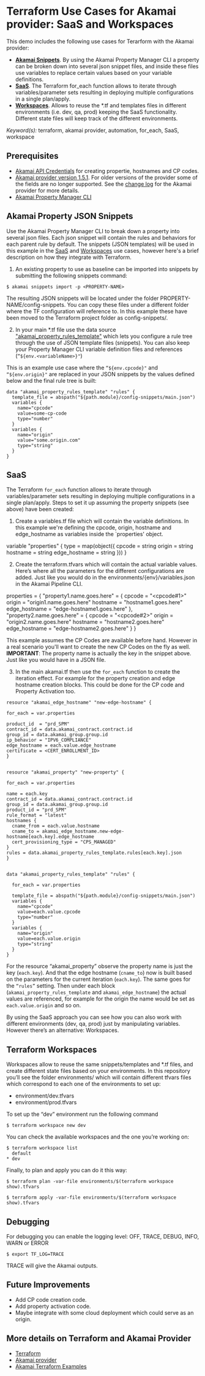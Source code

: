 # Terraform Use Cases for Akamai provider: SaaS and Workspaces
This demo includes the following use cases for Terarform with the Akamai provider:

* **[Akamai Snippets](akamai-property-json-snippets)**. By using the Akamai Property Manager CLI a property can be broken down into several json snippet files, and inside these files use variables to replace certain values based on your variable definitions.
* **[SaaS](saas)**. The Terraform for_each function allows to iterate through variables/parameter sets resulting in deploying multiple configurations in a single plan/apply.
* **[Workspaces](terraform-workspaces)**. Allows to reuse the *.tf and templates files in different environments (i.e. dev, qa, prod) keeping the SaaS functionality. Different state files will keep track of the different environments.

*Keyword(s):* terraform, akamai provider, automation, for_each, SaaS, workspace<br>

## Prerequisites
- [Akamai API Credentials](https://developer.akamai.com/getting-started/edgegrid) for creating propertie, hostnames and CP codes.
- [Akamai provider version 1.5.1](https://registry.terraform.io/providers/akamai/akamai/1.5.1). For older versions of the provider some of the fields are no longer supported. See the [change log](https://github.com/akamai/terraform-provider-akamai/blob/master/CHANGELOG.md) for the Akamai provider for more details.
- [Akamai Property Manager CLI](https://github.com/akamai/cli-property-manager)

## Akamai Property JSON Snippets
Use the Akamai Property Manager CLI to break down a property into several json files. Each json snippet will contain the rules and behaviors for each parent rule by default. The snippets (JSON templates) will be used in this example in the [SaaS](saas) and [Workspaces](workspaces) use cases, however here's a brief description on how they integrate with Terraform.

1. An existing property to use as baseline can be imported into snippets by submitting the following snippets command:

`$ akamai snippets import -p <PROPERTY-NAME>`

The resulting JSON snippets will be located under the folder PROPERTY-NAME/config-snippets. You can copy these files under a different folder where the TF configuration will reference to. In this example these have been moved to the Terraform project folder as config-snippets/.

2. In your main *.tf file use the data source ["akamai_property_rules_template"](https://registry.terraform.io/providers/akamai/akamai/latest/docs/data-sources/property_rules_template) which lets you configure a rule tree through the use of JSON template files (snippets). You can also keep your Property Manager CLI variable definition files and references (`“${env.<variableName>}"`)

This is an example use case where the `“${env.cpcode}"` and `“${env.origin}"` are replaced in your JSON snippets by the values defined below and the final rule tree is built:

```
data "akamai_property_rules_template" "rules" {
  template_file = abspath("${path.module}/config-snippets/main.json")
  variables {
    name="cpcode"
    value=some-cp-code
    type="number"
  }
  variables {
    name="origin"
    value="some.origin.com"
    type="string"
  }
}
```

## SaaS
The Terraform `for_each` function allows to iterate through variables/parameter sets resulting in deploying multiple configurations in a single plan/apply.
Steps to set it up assuming the property snippets (see above) have been created:

1. Create a variables.tf file which will contain the variable definitions. In this example we're defining the cpcode, origin, hostname and edge_hostname as variables inside the `properties' object.
 
variable "properties" {
    type = map(object({
        cpcode = string
        origin = string
        hostname = string
        edge_hostname = string
    }))
}
 
2. Create the terraform.tfvars which will contain the actual variable values. Here’s where all the parameters for the different configurations are added. Just like you would do in the environments/{env}/variables.json in the Akamai Pipeline CLI.
 
properties =  {
    "property1.name.goes.here" = {
        cpcode = "<cpcode#1>"
        origin = "origin1.name.goes.here"
        hostname = "hostname1.goes.here"
        edge_hostname = "edge-hostname1.goes.here"
    },
    "property2.name.goes.here" = {
        cpcode = "<cpcode#2>"
        origin = "origin2.name.goes.here"
        hostname = "hostname2.goes.here"
        edge_hostname = "edge-hostname2.goes.here"
    }
}
 
This example assumes the CP Codes are available before hand. However in a real scenario you'll want to create the new CP Codes on the fly as well.
**IMPORTANT**: The property name is actually the key in the snippet above. Just like you would have in a JSON file.
 
3. In the main akamai.tf then use the `for_each` function to create the iteration effect. For example for the property creation and edge hostname creation blocks. This could be done for the CP code and Property Activation too.

```
resource "akamai_edge_hostname" "new-edge-hostname" {
 
for_each = var.properties
 
product_id  = "prd_SPM"
contract_id = data.akamai_contract.contract.id
group_id = data.akamai_group.group.id
ip_behavior = "IPV6_COMPLIANCE"
edge_hostname = each.value.edge_hostname
certificate = <CERT_ENROLLMENT_ID>
}
 

resource "akamai_property" "new-property" {
 
for_each = var.properties
 
name = each.key
contract_id = data.akamai_contract.contract.id
group_id = data.akamai_group.group.id
product_id = "prd_SPM"
rule_format = "latest"
hostnames {
  cname_from = each.value.hostname
  cname_to = akamai_edge_hostname.new-edge-hostname[each.key].edge_hostname
  cert_provisioning_type = "CPS_MANAGED"
}
rules = data.akamai_property_rules_template.rules[each.key].json
}
 

data "akamai_property_rules_template" "rules" {
 
  for_each = var.properties
 
  template_file = abspath("${path.module}/config-snippets/main.json")
  variables {
    name="cpcode"
    value=each.value.cpcode
    type="number"
  }
  variables {
    name="origin"
    value=each.value.origin
    type="string"
  }
}
```

For the resource “akamai_property” observe the property name is just the key (`each.key`). And that the edge hostname (`cname_to`) now is built based on the parameters for the current iteration (`each.key`). The same goes for the `“rules”` setting.
Then under each block (`akamai_property_rules_template` and `akamai_edge_hostname`) the actual values are referenced, for example for the origin the name would be set as `each.value.origin` and so on.
 
By using the SaaS approach you can see how you can also work with different environments (dev, qa, prod) just by manipulating variables. However there’s an alternative: Workspaces.


## Terraform Workspaces
Workspaces allow to reuse the same snippets/templates and *.tf files, and create different state files based on your environments.
In this repository you’ll see the folder environments/ which will contain different tfvars files which correspond to each one of the environments to set up:

* environment/dev.tfvars
* environment/prod.tfvars
 
To set up the “dev” environment run the following command
 
`$ terraform workspace new dev`
 
You can check the available workspaces and the one you’re working on:

``` 
$ terraform workspace list
  default
* dev
```

Finally, to plan and apply you can do it this way:
 
`$ terraform plan -var-file environments/$(terraform workspace show).tfvars`
 
`$ terraform apply -var-file environments/$(terraform workspace show).tfvars`
 
## Debugging
For debugging you can enable the logging level: OFF, TRACE, DEBUG, INFO, WARN or ERROR
 
`$ export TF_LOG=TRACE`
 
TRACE will give the Akamai outputs.

## Future Improvements
* Add CP code creation code.
* Add property activation code.
* Maybe integrate with some cloud deployment which could serve as an origin.

## More details on Terraform and Akamai Provider
- [Terraform](https://www.terraform.io/)
- [Akamai provider](https://registry.terraform.io/providers/akamai/akamai/latest)
- [Akamai Terraform Examples](https://github.com/akamai/terraform-provider-akamai/tree/master/examples)